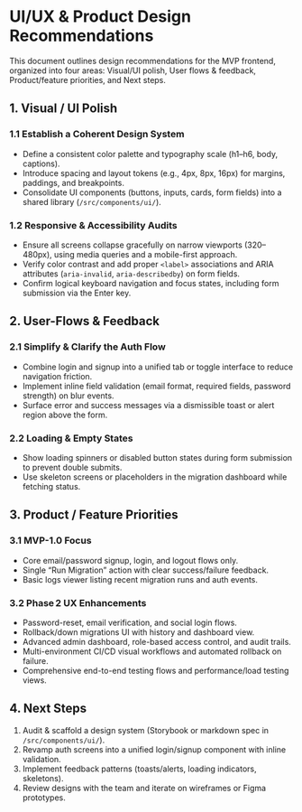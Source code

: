 # UI/UX & Product Design Recommendations

 This document outlines design recommendations for the MVP frontend, organized into four areas: Visual/UI polish, User flows & feedback, Product/feature priorities, and Next steps.

 ## 1. Visual / UI Polish
 ### 1.1 Establish a Coherent Design System
 - Define a consistent color palette and typography scale (h1–h6, body, captions).
 - Introduce spacing and layout tokens (e.g., 4px, 8px, 16px) for margins, paddings, and breakpoints.
 - Consolidate UI components (buttons, inputs, cards, form fields) into a shared library (`/src/components/ui/`).

 ### 1.2 Responsive & Accessibility Audits
 - Ensure all screens collapse gracefully on narrow viewports (320–480px), using media queries and a mobile-first approach.
 - Verify color contrast and add proper `<label>` associations and ARIA attributes (`aria-invalid`, `aria-describedby`) on form fields.
 - Confirm logical keyboard navigation and focus states, including form submission via the Enter key.

 ## 2. User-Flows & Feedback
 ### 2.1 Simplify & Clarify the Auth Flow
 - Combine login and signup into a unified tab or toggle interface to reduce navigation friction.
 - Implement inline field validation (email format, required fields, password strength) on blur events.
 - Surface error and success messages via a dismissible toast or alert region above the form.

 ### 2.2 Loading & Empty States
 - Show loading spinners or disabled button states during form submission to prevent double submits.
 - Use skeleton screens or placeholders in the migration dashboard while fetching status.

 ## 3. Product / Feature Priorities
 ### 3.1 MVP-1.0 Focus
 - Core email/password signup, login, and logout flows only.
 - Single “Run Migration” action with clear success/failure feedback.
 - Basic logs viewer listing recent migration runs and auth events.

 ### 3.2 Phase 2 UX Enhancements
 - Password-reset, email verification, and social login flows.
 - Rollback/down migrations UI with history and dashboard view.
 - Advanced admin dashboard, role-based access control, and audit trails.
 - Multi-environment CI/CD visual workflows and automated rollback on failure.
 - Comprehensive end-to-end testing flows and performance/load testing views.

 ## 4. Next Steps
 1. Audit & scaffold a design system (Storybook or markdown spec in `/src/components/ui/`).
 2. Revamp auth screens into a unified login/signup component with inline validation.
 3. Implement feedback patterns (toasts/alerts, loading indicators, skeletons).
 4. Review designs with the team and iterate on wireframes or Figma prototypes.
